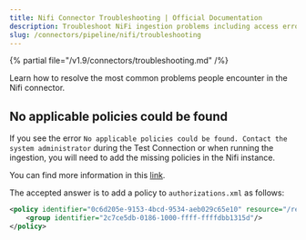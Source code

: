 ```yaml
---
title: Nifi Connector Troubleshooting | Official Documentation
description: Troubleshoot NiFi ingestion problems including access errors, broken links, and metadata gaps in pipeline syncs.
slug: /connectors/pipeline/nifi/troubleshooting
---
```


{% partial file="/v1.9/connectors/troubleshooting.md" /%}

Learn how to resolve the most common problems people encounter in the Nifi connector.

## No applicable policies could be found

If you see the error `No applicable policies could be found. Contact the system administrator` during the Test
Connection or when running the ingestion, you will need to add the missing policies in the Nifi instance.

You can find more information in this [link](https://community.cloudera.com/t5/Support-Questions/API-call-to-nifi-api-resources-results-in-quot-No-applicable/td-p/363534).

The accepted answer is to add a policy to `authorizations.xml` as follows:

```xml
<policy identifier="0c6d205e-9153-4bcd-9534-aeb029c65e10" resource="/resources" action="R">
    <group identifier="2c7ce5db-0186-1000-ffff-ffffdbb1315d"/>
</policy>
```
